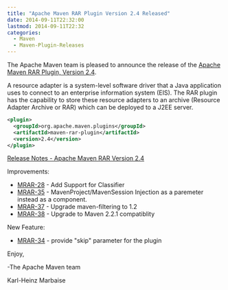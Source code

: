 ```yaml
---
title: "Apache Maven RAR Plugin Version 2.4 Released"
date: 2014-09-11T22:32:00
lastmod: 2014-09-11T22:32
categories:
  - Maven
  - Maven-Plugin-Releases
---
```

The Apache Maven team is pleased to announce the release of the 
[Apache Maven RAR Plugin, Version 2.4](http://maven.apache.org/plugins/maven-rar-plugin).

A resource adapter is a system-level software driver that a Java application
uses to connect to an enterprise information system (EIS). The RAR plugin has
the capability to store these resource adapters to an archive (Resource Adapter
Archive or RAR) which can be deployed to a J2EE server.

```xml
<plugin>
  <groupId>org.apache.maven.plugins</groupId>
  <artifactId>maven-rar-plugin</artifactId>
  <version>2.4</version>
</plugin>
```

<!-- more -->

[Release Notes - Apache Maven RAR Version 2.4](http://jira.codehaus.org/secure/ReleaseNote.jspa?projectId=11143&version=18707)


Improvements:

 * [MRAR-28](https://issues.apache.org/jira/browse/MRAR-28) - Add Support for Classifier
 * [MRAR-35](https://issues.apache.org/jira/browse/MRAR-35) - MavenProject/MavenSession Injection as a paremeter instead as a component.
 * [MRAR-37](https://issues.apache.org/jira/browse/MRAR-37) - Upgrade maven-filtering to 1.2
 * [MRAR-38](https://issues.apache.org/jira/browse/MRAR-38) - Upgrade to Maven 2.2.1 compatiblity

New Feature:

 * [MRAR-34](https://issues.apache.org/jira/browse/MRAR-34) - provide "skip" parameter for the plugin

Enjoy,

-The Apache Maven team

Karl-Heinz Marbaise
